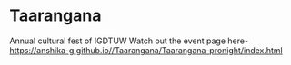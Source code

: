# Taarangana
Annual cultural fest of IGDTUW
Watch out the event page here- https://anshika-g.github.io//Taarangana/Taarangana-pronight/index.html
